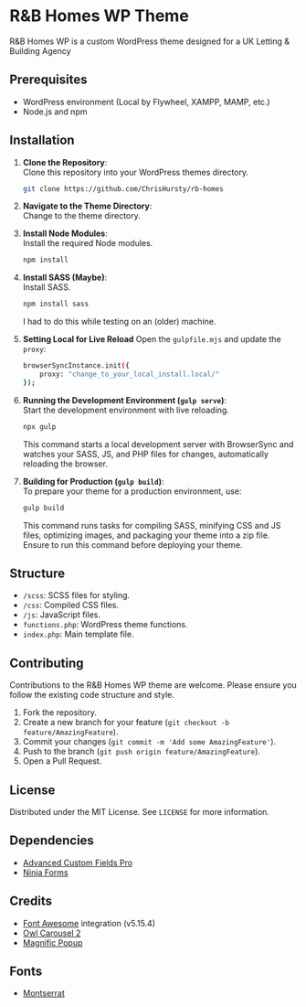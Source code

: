 # R&B Homes WP Theme

R&B Homes WP is a custom WordPress theme designed for a UK Letting & Building Agency

## Prerequisites

- WordPress environment (Local by Flywheel, XAMPP, MAMP, etc.)
- Node.js and npm

## Installation

1. **Clone the Repository**:  
    Clone this repository into your WordPress themes directory.
    ```bash
    git clone https://github.com/ChrisHursty/rb-homes
    ```

2. **Navigate to the Theme Directory**:  
    Change to the theme directory.

3. **Install Node Modules**:  
    Install the required Node modules.
    ```bash
    npm install
    ```

4. **Install SASS (Maybe)**:  
    Install SASS.
    ```bash
    npm install sass
    ```
    I had to do this while testing on an (older) machine.

5. **Setting Local for Live Reload**
    Open the `gulpfile.mjs` and update the `proxy`:
    ```bash
    browserSyncInstance.init({
        proxy: "change_to_your_local_install.local/"
    });
    ```

6. **Running the Development Environment (`gulp serve`)**:  
    Start the development environment with live reloading.
    ```bash
    npx gulp
    ```
    This command starts a local development server with BrowserSync and watches your SASS, JS, and PHP files for changes, automatically reloading the browser.

7. **Building for Production (`gulp build`)**:  
    To prepare your theme for a production environment, use:
    ```bash
    gulp build
    ```
    This command runs tasks for compiling SASS, minifying CSS and JS files, optimizing images, and packaging your theme into a zip file. Ensure to run this command before deploying your theme.

## Structure

- `/scss`: SCSS files for styling.
- `/css`: Compiled CSS files.
- `/js`: JavaScript files.
- `functions.php`: WordPress theme functions.
- `index.php`: Main template file.

## Contributing

Contributions to the R&B Homes WP theme are welcome. Please ensure you follow the existing code structure and style.

1. Fork the repository.
2. Create a new branch for your feature (`git checkout -b feature/AmazingFeature`).
3. Commit your changes (`git commit -m 'Add some AmazingFeature'`).
4. Push to the branch (`git push origin feature/AmazingFeature`).
5. Open a Pull Request.

## License

Distributed under the MIT License. See `LICENSE` for more information.

## Dependencies

- <a href="https://www.advancedcustomfields.com/pro/" target="_blank" rel="nofollow">Advanced Custom Fields Pro</a>
- <a href="https://ninjaforms.com/" target="_blank" rel="nofollow">Ninja Forms</a>

## Credits

- <a href="http://fortawesome.github.io/Font-Awesome/" target="_blank" rel="nofollow">Font Awesome</a> integration (v5.15.4)
- <a href="https://owlcarousel2.github.io/OwlCarousel2/" target="_blank" rel="nofollow">Owl Carousel 2</a>
- <a href="https://dimsemenov.com/plugins/magnific-popup/" target="_blank" rel="nofollow">Magnific Popup</a>

## Fonts

- <a href="https://fonts.google.com/specimen/Montserrat" target="_blank" rel="nofollow">Montserrat</a>
